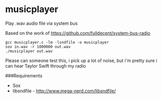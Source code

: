 # musicplayer

Play .wav audio file via system bus 

Based on the work of https://github.com/fulldecent/system-bus-radio

```
gcc musicplayer.c -lm -lsndfile -o musicplayer
sox in.wav -r 1000000 out.wav
./musicplayer out.wav
```

Please can someone test this, i pick up a lot of noise, but i'm pretty sure i can hear Taylor Swift through my radio

###Requirements

* Sox
* libsndfile - http://www.mega-nerd.com/libsndfile/
